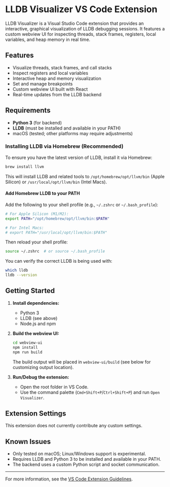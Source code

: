 # LLDB Visualizer VS Code Extension

LLDB Visualizer is a Visual Studio Code extension that provides an interactive, graphical visualization of LLDB debugging sessions. It features a custom webview UI for inspecting threads, stack frames, registers, local variables, and heap memory in real time.

## Features

- Visualize threads, stack frames, and call stacks
- Inspect registers and local variables
- Interactive heap and memory visualization
- Set and manage breakpoints
- Custom webview UI built with React
- Real-time updates from the LLDB backend

## Requirements

- **Python 3** (for backend)
- **LLDB** (must be installed and available in your PATH)
- macOS (tested; other platforms may require adjustments)

### Installing LLDB via Homebrew (Recommended)

To ensure you have the latest version of LLDB, install it via Homebrew:

```sh
brew install llvm
```

This will install LLDB and related tools to `/opt/homebrew/opt/llvm/bin` (Apple Silicon) or `/usr/local/opt/llvm/bin` (Intel Macs).

#### Add Homebrew LLDB to your PATH

Add the following to your shell profile (e.g., `~/.zshrc` or `~/.bash_profile`):

```sh
# For Apple Silicon (M1/M2):
export PATH="/opt/homebrew/opt/llvm/bin:$PATH"

# For Intel Macs:
# export PATH="/usr/local/opt/llvm/bin:$PATH"
```

Then reload your shell profile:

```sh
source ~/.zshrc  # or source ~/.bash_profile
```

You can verify the correct LLDB is being used with:

```sh
which lldb
lldb --version
```

## Getting Started

1. **Install dependencies:**
   - Python 3
   - LLDB (see above)
   - Node.js and npm

2. **Build the webview UI:**
   ```sh
   cd webview-ui
   npm install
   npm run build
   ```
   The build output will be placed in `webview-ui/build` (see below for customizing output location).

3. **Run/Debug the extension:**
   - Open the root folder in VS Code.
   - Use the command palette (`Cmd+Shift+P`/`Ctrl+Shift+P`) and run `Open Visualizer`.

## Extension Settings

This extension does not currently contribute any custom settings.

## Known Issues

- Only tested on macOS; Linux/Windows support is experimental.
- Requires LLDB and Python 3 to be installed and available in your PATH.
- The backend uses a custom Python script and socket communication.

---

For more information, see the [VS Code Extension Guidelines](https://code.visualstudio.com/api/references/extension-guidelines).
